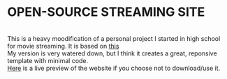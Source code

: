 # OPEN-SOURCE STREAMING SITE
<br>
This is a heavy moodification of a personal project I started in high school for movie streaming. It is based on <a href="https://codepen.io/leab/pen/wWQGzj/">this</a>
<br>
My version is very watered down, but I think it creates a great, reponsive template with minimal code.
<br>
<a href="https://bobertx.github.io/Open-Source-Streaming-Site/">Here</a> is a live preview of the website if you choose not to download/use it.
